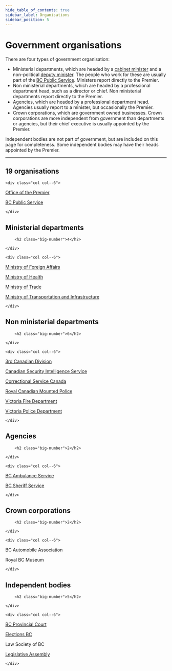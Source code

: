 ```yaml
---
hide_table_of_contents: true
sidebar_label: Organisations
sidebar_position: 5
---
```


# Government organisations

There are four types of government organisation:

- Ministerial departments, which are headed by a [cabinet minister](/gov/cabinet) and a non-political [deputy minister](/gov/cabinet/deputy-ministers). The people who work for these are usually part of the [BC Public Service](/gov/public-service). Ministers report directly to the Premier.
- Non ministerial departments, which are headed by a professional department head, such as a director or chief. Non ministerial departments report directly to the Premier.
- Agencies, which are headed by a professional department head. Agencies usually report to a minister, but occasionally the Premier.
- Crown corporations, which are government owned businesses. Crown corporations are more independent from government than departments or agencies, but their chief executive is usually appointed by the Premier.

Independent bodies are not part of government, but are included on this page for completeness. Some independent bodies may have their heads appointed by the Premier.

<hr/>

<h2 class="margin-top--none margin-bottom--lg">19 organisations</h2>

<div class="row margin-bottom--lg">
<div class="col col--4"> </div>

    <div class="col col--6">

[Office of the Premier](/gov/premier)

[BC Public Service](/gov/public-service)

    </div>
</div>

<div class="row margin-bottom--lg">
    <div class="col col--4">

## Ministerial departments

        <h2 class="big-number">4</h2>

    </div>

    <div class="col col--6">

[Ministry of Foreign Affairs](/gov/foreign-affairs)

[Ministry of Health](/gov/health)

[Ministry of Trade](/gov/trade)

[Ministry of Transportation and Infrastructure](/gov/moti)

    </div>
</div>

<div class="row margin-bottom--lg">
    <div class="col col--4">

## Non ministerial departments

        <h2 class="big-number">6</h2>

    </div>

    <div class="col col--6">

[3rd Canadian Division](/gov/forces)

[Canadian Security Intelligence Service](/gov/csis)

[Correctional Service Canada](/gov/corrections)

[Royal Canadian Mounted Police](/gov/rcmp)

[Victoria Fire Department](/gov/vfd)

[Victoria Police Department](/gov/vpd)

    </div>
</div>

<div class="row margin-bottom--lg">
    <div class="col col--4">

## Agencies

        <h2 class="big-number">2</h2>

    </div>

    <div class="col col--6">

[BC Ambulance Service](/gov/health/ambulance-service)

[BC Sheriff Service](/gov/justice/sheriff-service)

    </div>
</div>

<div class="row margin-bottom--lg">
    <div class="col col--4">

## Crown corporations

        <h2 class="big-number">2</h2>

    </div>

    <div class="col col--6">

BC Automobile Association

Royal BC Museum

    </div>
</div>

<div class="row">
    <div class="col col--4">

## Independent bodies

        <h2 class="big-number">5</h2>

    </div>

    <div class="col col--6">

[BC Provincial Court](/courts)

[Elections BC](/elections)

Law Society of BC

[Legislative Assembly](/leg)

    </div>
</div>

